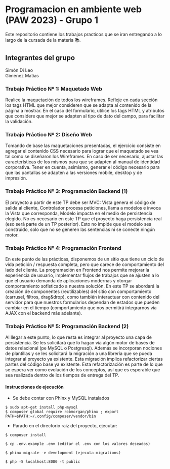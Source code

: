 # Programacion en ambiente web (PAW 2023) - Grupo 1

Este repositorio contiene los trabajos practicos que se iran entregando a lo largo de la cursada de la materia 📚.

## Integrantes del grupo <br>

Simón Di Leo <br>
Giménez Matías <br>

### Trabajo Práctico Nº 1: Maquetado Web

Realice la maquetación de todos los wireframes. Refleje en cada sección los tags HTML que mejor consideren que se adapta al contenido de la página a mostrar. En el caso del formulario, utilice los tags HTML y atributos que considere que mejor se adapten al tipo de dato del campo, para facilitar la validación.

### Trabajo Práctico Nº 2: Diseño Web

Tomando de base las maquetaciones presentadas, el ejercicio consiste en agregar el contenido CSS necesario para lograr que el maquetado se vea tal como se diseñaron los Wireframes. En caso de ser necesario, ajustar las características de los mismos para que se adapten al manual de identidad corporativa.
Tener en cuenta, asimismo, generar el código necesario para que las pantallas se adapten a las versiones mobile, desktop y de impresión.

### Trabajo Práctico Nº 3: Programación Backend (1)

El proyecto a partir de este TP debe ser MVC: Vista genera el código de salida al cliente, Controlador procesa peticiones, llama a modelos e invoca la Vista que corresponda, Modelo impacta en el medio de persistencia elegido. No es necesario en este TP que el proyecto haga persistencia real (eso será parte de un TP posterior). Esto no impide que el modelo sea construido, solo que no se generen las sentencias ni se conecte ningún motor.

### Trabajo Práctico Nº 4: Programación Frontend

En este punto de las prácticas, disponemos de un sitio que tiene un ciclo de vida petición / respuesta completa, pero que carece de comportamiento del lado del cliente. La programación en Frontend nos permite mejorar la experiencia de usuario, implementar flujos de trabajos que se ajusten a lo que el usuario demanda de aplicaciones modernas y otorgar comportamiento sofisticado a nuestra solución.
En este TP se abordará la creación de componentes (reutilizables) del sitio con comportamiento (carrusel, filtros, drag&drop), como también interactuar con contenido del servidor para que nuestros formularios dependan de estados que pueden cambiar en el tiempo (comportamiento que nos permitirá integrarnos vía AJAX con el backend más adelante).

### Trabajo Práctico Nº 5: Programación Backend (2)

Al llegar a este punto, lo que resta es integrar al proyecto una capa de persistencia. Se les solicitará que lo hagan vía algún motor de bases de datos relacional (pe MySQL o Postgresql).
Además se incorporan nociones de plantillas y se les solicitará la migración a una librería que se pueda integrar al proyecto ya existente. Esta migración implica refactorizar ciertas partes del código base ya existente. Esta refactorización es parte de lo que se espera ver como evolución de los conceptos, así que es esperable que sea realizada dentro de los tiempos de entrega del TP.

#### Instrucciones de ejecución

-   Se debe contar con Phinx y MySQL instalados

```
$ sudo apt-get install php-mysql
$ composer global require robmorgan/phinx ; export PATH=$PATH:~/.config/composer/vendor/bin

```

-   Parado en el directorio raiz del proyecto, ejecutar:

```
$ composer install

$ cp .env.example .env (editar el .env con los valores deseados)

$ phinx migrate -e development (ejecuta migrations)

$ php -S localhost:8080 -t public
```
